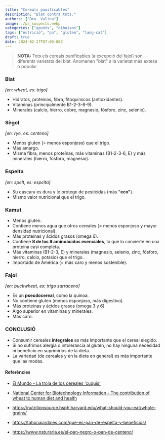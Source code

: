 ```yaml
---
title: "Cereals panificables"
description: "Blat contra tots."
authors: ["Dra. Valina"]
image: ./pa_suspects.webp
categories: ["apunts", "dibuixos"]
tags: ["nutrició", "pa", "gluten", "lang-cat"]
draft: true
date: 2024-02-27T07:00:00Z
---
```


> **NOTA:** Tots els cereals panificables (a excepció del fajol) son diferents varietats del blat. Anomenen "blat" a la varietat més extesa o popular.

### Blat
*[en: wheat, es: trigo]*
- Hidratos, proteínas, fibra, fitoquímicos (antioxidantes).
- Vitaminas (principalmente B1-2-3-6-9).
- Minerales (calcio, hierro, cobre, magnesio, fósforo, zinc, selenio).

### Sègol
*[en: rye, es: centeno]*
- Menos gluten (= menos esponjoso) que el trigo.
- Más amargo.
- Misma fibra, menos proteínas, más vitaminas (B1-2-3-6, E) y más minerales (hierro, fósforo, magnesio).

### Espelta
*[en: spelt, es: espelta]*
- Su cáscara es dura y le protege de pesticidas (más **"eco"**).
- Mismo valor nutricional que el trigo.

### Kamut
- Menos gluten.
- Contiene menos agua que otros cereales (= menos esponjoso y mayor densidad nutricional).
- Más proteínas y ácidos grasos (omega 6).
- Contiene **8 de los 9 aminoácidos esenciales**, lo que lo convierte en una proteína casi completa.
- Más vitaminas (B1-2-3, E) y minerales (magnesio, selenio, zinc, fósforo, hierro, calcio, potasio) que el trigo.
- Importado de América (= más caro y menos sostenible).

### Fajol
*[en: buckwheat, es: trigo sarraceno]*
- Es un **pseudocereal**, como la quinoa.
- No contiene gluten (menos esponjoso, más digestivo).
- Más proteínas y ácidos grasos (omega 3 y 6)
- Algo superior en vitaminas y minerales.
- Más caro.


### CONCLUSIÓ
- Consumir cereales **integrales** es más importante que el cereal elegido.
- Si no sufrimos alergia o intolerancia al gluten, no hay ninguna necesidad ni beneficio en suprimirlos de la dieta.
- La variedad (de cereales y en la dieta en general) es más importante que las modas.


#### Referències

- [El Mundo - La trola de los cereales 'cuquis'](https://www.elmundo.es/papel/boticaria-garcia/2020/03/07/5e611b72fc6c83de468b45b6.html)

- [National Center for Biotechnology Information - The contribution of wheat to human diet and health](https://www.ncbi.nlm.nih.gov/pmc/articles/PMC4998136/)

- https://nutritionsource.hsph.harvard.edu/what-should-you-eat/whole-grains/

- https://tahonajardines.com/que-es-pan-de-espelta-y-beneficios/

- https://www.naturarla.es/el-pan-negro-o-pan-de-centeno/
